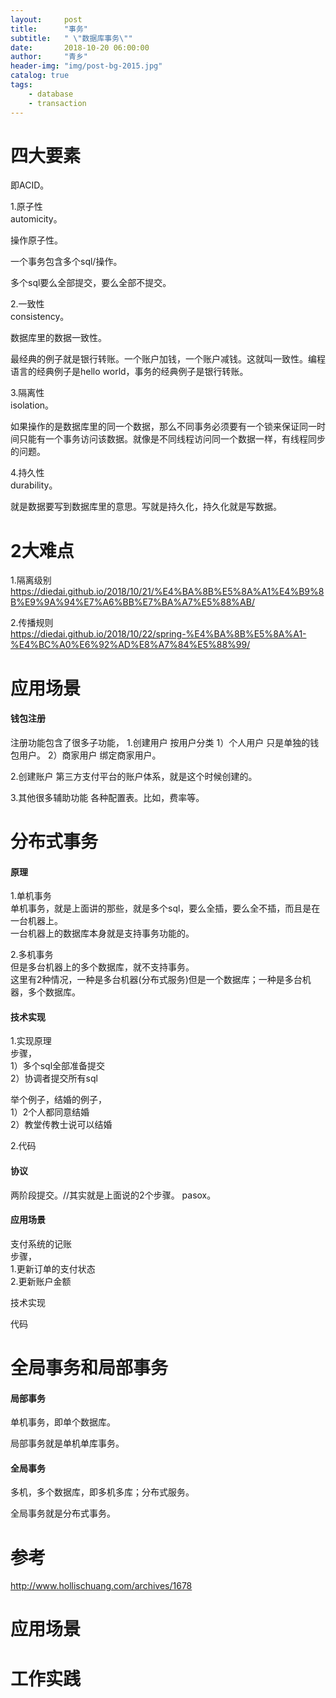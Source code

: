 ```yaml
---
layout:     post
title:      "事务"
subtitle:   " \"数据库事务\""
date:       2018-10-20 06:00:00
author:     "青乡"
header-img: "img/post-bg-2015.jpg"
catalog: true
tags:
    - database
    - transaction
---
```





# 四大要素

即ACID。



1.原子性   
automicity。

操作原子性。

一个事务包含多个sql/操作。

多个sql要么全部提交，要么全部不提交。



2.一致性  
consistency。

数据库里的数据一致性。



最经典的例子就是银行转账。一个账户加钱，一个账户减钱。这就叫一致性。编程语言的经典例子是hello world，事务的经典例子是银行转账。



3.隔离性  
isolation。

如果操作的是数据库里的同一个数据，那么不同事务必须要有一个锁来保证同一时间只能有一个事务访问该数据。就像是不同线程访问同一个数据一样，有线程同步的问题。



4.持久性  
durability。

就是数据要写到数据库里的意思。写就是持久化，持久化就是写数据。



# 2大难点  
1.隔离级别    
https://diedai.github.io/2018/10/21/%E4%BA%8B%E5%8A%A1%E4%B9%8B%E9%9A%94%E7%A6%BB%E7%BA%A7%E5%88%AB/


2.传播规则  
https://diedai.github.io/2018/10/22/spring-%E4%BA%8B%E5%8A%A1-%E4%BC%A0%E6%92%AD%E8%A7%84%E5%88%99/



# 应用场景

#### 钱包注册

注册功能包含了很多子功能，
1.创建用户
按用户分类
1）个人用户
只是单独的钱包用户。
2）商家用户
绑定商家用户。

2.创建账户
第三方支付平台的账户体系，就是这个时候创建的。

3.其他很多辅助功能
各种配置表。比如，费率等。

# 分布式事务  
#### 原理  
1.单机事务  
单机事务，就是上面讲的那些，就是多个sql，要么全插，要么全不插，而且是在一台机器上。  
一台机器上的数据库本身就是支持事务功能的。

2.多机事务  
但是多台机器上的多个数据库，就不支持事务。  
这里有2种情况，一种是多台机器(分布式服务)但是一个数据库；一种是多台机器，多个数据库。

#### 技术实现  
1.实现原理  
步骤，  
1）多个sql全部准备提交  
2）协调者提交所有sql  

举个例子，结婚的例子，  
1）2个人都同意结婚  
2）教堂传教士说可以结婚  



2.代码

#### 协议
两阶段提交。//其实就是上面说的2个步骤。
pasox。

#### 应用场景
支付系统的记账  
步骤，  
1.更新订单的支付状态  
2.更新账户金额

技术实现

代码

# 全局事务和局部事务
#### 局部事务
单机事务，即单个数据库。

局部事务就是单机单库事务。

#### 全局事务
多机，多个数据库，即多机多库；分布式服务。

全局事务就是分布式事务。

# 参考
http://www.hollischuang.com/archives/1678

# 应用场景

# 工作实践

